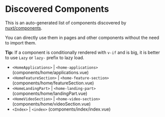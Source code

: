 # Discovered Components

This is an auto-generated list of components discovered by [nuxt/components](https://github.com/nuxt/components).

You can directly use them in pages and other components without the need to import them.

**Tip:** If a component is conditionally rendered with `v-if` and is big, it is better to use `Lazy` or `lazy-` prefix to lazy load.

- `<HomeApplications>` | `<home-applications>` (components/home/applications.vue)
- `<HomeFeatureSection>` | `<home-feature-section>` (components/home/featureSection.vue)
- `<HomeLandingPart>` | `<home-landing-part>` (components/home/landingPart.vue)
- `<HomeVideoSection>` | `<home-video-section>` (components/home/videoSection.vue)
- `<Index>` | `<index>` (components/index/index.vue)
